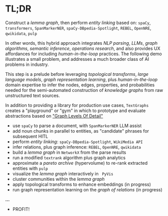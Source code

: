 # TL;DR

Construct a _lemma graph_, then perform _entity linking_ based on:
`spaCy`, `transformers`, `SpanMarkerNER`,
`spaCy-DBpedia-Spotlight`, `REBEL`, `OpenNRE`,
`qwikidata`, `pulp`


In other words, this hybrid approach integrates
_NLP parsing_, _LLMs_, _graph algorithms_, _semantic inference_,
_operations research_, and also provides UX affordances for including
_human-in-the-loop_ practices.
The following demo illustrates a small problem, and addresses a much
broader class of AI problems in industry.

This step is a prelude before leveraging
_topological transforms_, _large language models_, _graph representation learning_,
plus _human-in-the-loop_ domain expertise to infer
the nodes, edges, properties, and probabilities needed for the
semi-automated construction of _knowledge graphs_ from
raw unstructured text sources.

In addition to providing a library for production use cases,
`TextGraphs` creates a "playground" or "gym"
in which to prototype and evaluate abstractions based on
["Graph Levels Of Detail"](https://blog.derwen.ai/graph-levels-of-detail-ea4226abba55)

  * use `spaCy` to parse a document, with `SpanMarkerNER` LLM assist
  * add noun chunks in parallel to entities, as "candidate" phrases for subsequent HITL
  * perform _entity linking_: `spaCy-DBpedia-Spotlight`, `WikiMedia API`
  * infer relations, plus graph inference: `REBEL`, `OpenNRE`, `qwikidata`
  * build a _lemma graph_ in `NetworkX` from the parse results
  * run a modified `textrank` algorithm plus graph analytics
  * approximate a _pareto archive_ (hypervolume) to re-rank extracted entities with `pulp`
  * visualize the _lemma graph_ interactively in ` PyVis`
  * cluster communities within the _lemma graph_
  * apply topological transforms to enhance embeddings (in progress)
  * run graph representation learning on the _graph of relations_ (in progress)

**...**

  * PROFIT!
